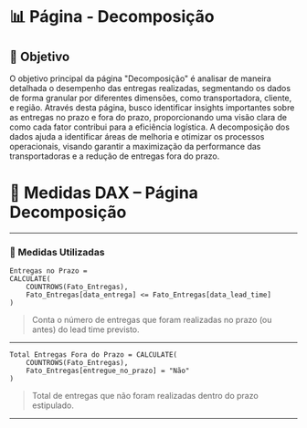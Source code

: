 # 📊 Página - Decomposição

## 🔧 Objetivo
O objetivo principal da página "Decomposição" é analisar de maneira detalhada o desempenho das entregas realizadas, 
segmentando os dados de forma granular por diferentes dimensões, como transportadora, cliente, e região. 
Através desta página, busco identificar insights importantes sobre as entregas no prazo e fora do prazo, 
proporcionando uma visão clara de como cada fator contribui para a eficiência logística. 
A decomposição dos dados ajuda a identificar áreas de melhoria e otimizar os processos operacionais, 
visando garantir a maximização da performance das transportadoras e a redução de entregas fora do prazo.

# 📐 Medidas DAX – Página Decomposição
---

### 🎯 Medidas Utilizadas

```dax
Entregas no Prazo = 
CALCULATE(
    COUNTROWS(Fato_Entregas),
    Fato_Entregas[data_entrega] <= Fato_Entregas[data_lead_time]
)
```
> Conta o número de entregas que foram realizadas no prazo (ou antes) do lead time previsto.
---
```dax
Total Entregas Fora do Prazo = CALCULATE(
    COUNTROWS(Fato_Entregas),
    Fato_Entregas[entregue_no_prazo] = "Não"
)
```
>  Total de entregas que não foram realizadas dentro do prazo estipulado.
---

